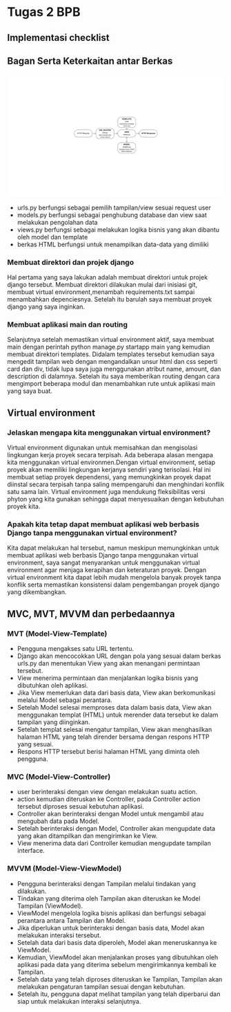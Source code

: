 # Tugas 2 BPB 
## Implementasi checklist

## Bagan Serta Keterkaitan antar Berkas
![skema](images/skema.png)
- urls.py berfungsi sebagai pemilih tampilan/view sesuai request user
- models.py berfungsi sebagai penghubung database dan view saat melakukan pengolahan data
- views.py berfungsi sebagai melakukan logika bisnis yang akan dibantu oleh model dan template
- berkas HTML berfungsi untuk menampilkan data-data yang dimiliki

### Membuat direktori dan projek django
Hal pertama yang saya lakukan adalah membuat direktori untuk projek django tersebut. Membuat direktori dilakukan mulai dari inisiasi git, membuat virtual environment,menambah requirements.txt sampai menambahkan depenciesnya. Setelah itu barulah saya membuat proyek django yang saya inginkan. 

### Membuat aplikasi main dan routing
Selanjutnya setelah memastikan virtual environment aktif, saya membuat main dengan perintah python manage.py startapp main yang kemudian membuat direktori templates. Didalam templates tersebut kemudian saya mengedit tampilan web dengan mengandalkan unsur html dan css seperti card dan div, tidak lupa saya juga menggunakan atribut name, amount, dan description di dalamnya. Setelah itu saya memberikan routing dengan cara mengimport beberapa modul dan menambahkan rute untuk aplikasi main yang saya buat. 

## Virtual environment

### Jelaskan mengapa kita menggunakan virtual environment?
Virtual environment digunakan untuk memisahkan dan mengisolasi lingkungan kerja proyek secara terpisah. Ada beberapa alasan mengapa kita menggunakan virtual environmen.Dengan virtual environment, setiap proyek akan memiliki lingkungan kerjanya sendiri yang terisolasi. Hal ini membuat setiap proyek dependensi, yang memungkinkan proyek dapat diinstal secara terpisah tanpa saling mempengaruhi dan menghindari konflik satu sama lain. Virtual environment juga mendukung fleksibilitas versi phyton yang kita gunakan sehingga dapat menyesuaikan dengan kebutuhan proyek kita. 

### Apakah kita tetap dapat membuat aplikasi web berbasis Django tanpa menggunakan virtual environment?
Kita dapat melakukan hal tersebut, namun meskipun memungkinkan untuk membuat aplikasi web berbasis Django tanpa menggunakan virtual environment, saya sangat menyarankan untuk menggunakan virtual environment agar menjaga kerapihan dan keteraturan proyek. Dengan virtual environment kita dapat lebih mudah mengelola banyak proyek tanpa konflik serta memastikan konsistensi dalam pengembangan proyek django yang dikembangkan. 


## MVC, MVT, MVVM dan perbedaannya
### MVT (Model-View-Template)
- Pengguna mengakses satu URL tertentu.
- Django akan mencocokkan URL dengan pola yang sesuai dalam berkas urls.py dan menentukan View yang akan menangani permintaan tersebut.
- View menerima permintaan dan menjalankan logika bisnis yang dibutuhkan oleh aplikasi.
- Jika View memerlukan data dari basis data, View akan berkomunikasi melalui Model sebagai perantara.
- Setelah Model selesai memproses data dalam basis data, View akan menggunakan templat (HTML) untuk merender data tersebut ke dalam tampilan yang diinginkan.
- Setelah templat selesai mengatur tampilan, View akan menghasilkan halaman HTML yang telah dirender bersama dengan respons HTTP yang sesuai.
- Respons HTTP tersebut berisi halaman HTML yang diminta oleh pengguna.
### MVC (Model-View-Controller)
- user berinteraksi dengan view dengan melakukan suatu action.
- action kemudian diteruskan ke Controller, pada Controller action tersebut diproses sesuai kebutuhan aplikasi.
- Controller akan berinteraksi dengan Model untuk mengambil atau mengubah data pada Model.
- Setelah berinteraksi dengan Model, Controller akan  mengupdate data yang akan ditampilkan dan mengirimkan ke View.
- View menerima data dari Controller kemudian mengupdate tampilan interface.
### MVVM (Model-View-ViewModel)
- Pengguna berinteraksi dengan Tampilan melalui tindakan yang dilakukan.
- Tindakan yang diterima oleh Tampilan akan diteruskan ke Model Tampilan (ViewModel).
- ViewModel mengelola logika bisnis aplikasi dan berfungsi sebagai perantara antara Tampilan dan Model.
- Jika diperlukan untuk berinteraksi dengan basis data, Model akan melakukan interaksi tersebut.
- Setelah data dari basis data diperoleh, Model akan meneruskannya ke ViewModel.
- Kemudian, ViewModel akan menjalankan proses yang dibutuhkan oleh aplikasi pada data yang diterima sebelum mengirimkannya kembali ke Tampilan.
- Setelah data yang telah diproses diteruskan ke Tampilan, Tampilan akan melakukan pengaturan tampilan sesuai dengan kebutuhan.
- Setelah itu, pengguna dapat melihat tampilan yang telah diperbarui dan siap untuk melakukan interaksi selanjutnya.




